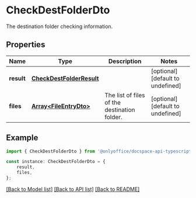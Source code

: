 # CheckDestFolderDto

The destination folder checking information.

## Properties

Name | Type | Description | Notes
------------ | ------------- | ------------- | -------------
**result** | [**CheckDestFolderResult**](CheckDestFolderResult.md) |  | [optional] [default to undefined]
**files** | [**Array&lt;FileEntryDto&gt;**](FileEntryDto.md) | The list of files of the destination folder. | [optional] [default to undefined]

## Example

```typescript
import { CheckDestFolderDto } from '@onlyoffice/docspace-api-typescript';

const instance: CheckDestFolderDto = {
    result,
    files,
};
```

[[Back to Model list]](../README.md#documentation-for-models) [[Back to API list]](../README.md#documentation-for-api-endpoints) [[Back to README]](../README.md)
